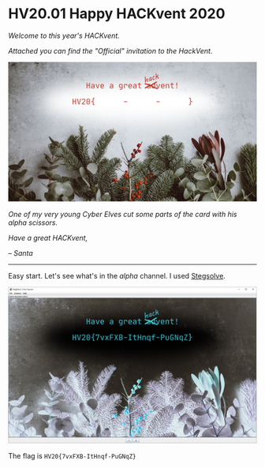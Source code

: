 # HV20.01 Happy HACKvent 2020

_Welcome to this year's HACKvent._
 
_Attached you can find the "Official" invitation to the HackVent._

![](hackvent.png)

_One of my very young Cyber Elves cut some parts of the card with his alpha scissors._

_Have a great HACKvent,_

_– Santa_

---

Easy start. Let's see what's in the _alpha_ channel. I used [Stegsolve](http://www.caesum.com/handbook/stego.htm).

![](hackvent-solved.png)

The flag is `HV20{7vxFXB-ItHnqf-PuGNqZ}` 
